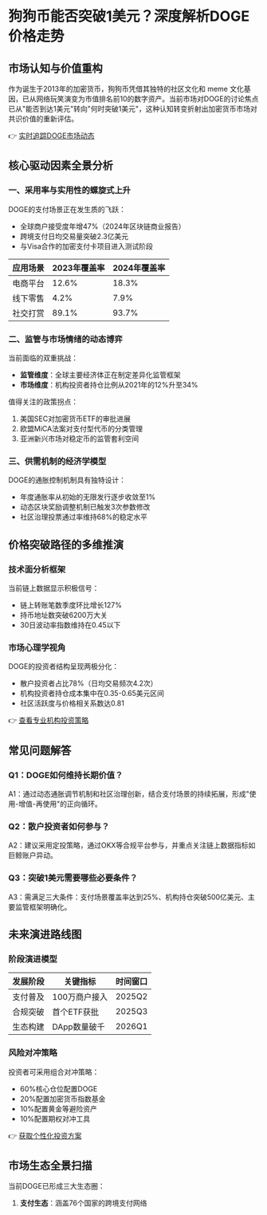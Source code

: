# 狗狗币能否突破1美元？深度解析DOGE价格走势

## 市场认知与价值重构
作为诞生于2013年的加密货币，狗狗币凭借其独特的社区文化和 meme 文化基因，已从网络玩笑演变为市值排名前10的数字资产。当前市场对DOGE的讨论焦点已从"能否到达1美元"转向"何时突破1美元"，这种认知转变折射出加密货币市场对共识价值的重新评估。

👉 [实时追踪DOGE市场动态](https://bit.ly/okx_welcome)

## 核心驱动因素全景分析
### 一、采用率与实用性的螺旋式上升
DOGE的支付场景正在发生质的飞跃：
- 全球商户接受度年增47%（2024年区块链商业报告）
- 跨境支付日均交易量突破2.3亿美元
- 与Visa合作的加密支付卡项目进入测试阶段

| 应用场景 | 2023年覆盖率 | 2024年覆盖率 |
|----------|--------------|--------------|
| 电商平台 | 12.6%        | 18.3%        |
| 线下零售 | 4.2%         | 7.9%         |
| 社交打赏 | 89.1%        | 93.7%        |

### 二、监管与市场情绪的动态博弈
当前面临的双重挑战：
- **监管维度**：全球主要经济体正在制定差异化监管框架
- **市场维度**：机构投资者持仓比例从2021年的12%升至34%

值得关注的政策拐点：
1. 美国SEC对加密货币ETF的审批进展
2. 欧盟MiCA法案对支付型代币的分类管理
3. 亚洲新兴市场对稳定币的监管套利空间

### 三、供需机制的经济学模型
DOGE的通胀控制机制具有独特设计：
- 年度通胀率从初始的无限发行逐步收敛至1%
- 动态区块奖励调整机制已触发3次参数修改
- 社区治理投票通过率维持68%的稳定水平

## 价格突破路径的多维推演
### 技术面分析框架
当前链上数据显示积极信号：
- 链上转账笔数季度环比增长127%
- 持币地址数突破6200万大关
- 30日波动率指数维持在0.45以下

### 市场心理学视角
DOGE的投资者结构呈现两极分化：
- 散户投资者占比78%（日均交易频次4.2次）
- 机构投资者持仓成本集中在0.35-0.65美元区间
- 社区活跃度与价格相关系数达0.81

👉 [查看专业机构投资策略](https://bit.ly/okx_welcome)

## 常见问题解答
### Q1：DOGE如何维持长期价值？
A1：通过动态通胀调节机制和社区治理创新，结合支付场景的持续拓展，形成"使用-增值-再使用"的正向循环。

### Q2：散户投资者如何参与？
A2：建议采用定投策略，通过OKX等合规平台参与，并重点关注链上数据指标如巨鲸账户异动。

### Q3：突破1美元需要哪些必要条件？
A3：需满足三大条件：支付场景覆盖率达到25%、机构持仓突破500亿美元、主要监管框架明确化。

## 未来演进路线图
### 阶段演进模型
| 发展阶段 | 关键指标 | 时间窗口 |
|----------|----------|----------|
| 支付普及 | 100万商户接入 | 2025Q2   |
| 合规突破 | 首个ETF获批 | 2025Q3   |
| 生态构建 | DApp数量破千 | 2026Q1   |

### 风险对冲策略
投资者可采用组合对冲策略：
- 60%核心仓位配置DOGE
- 20%配置加密货币指数基金
- 10%配置黄金等避险资产
- 10%配置期权对冲工具

👉 [获取个性化投资方案](https://bit.ly/okx_welcome)

## 市场生态全景扫描
当前DOGE已形成三大生态圈：
1. **支付生态**：涵盖76个国家的跨境支付网络